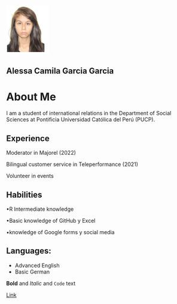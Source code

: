 ![This is an image](https://github.com/Alessth/alessagarciag.github.io/blob/gh-pages/foto.png)


## Alessa Camila Garcia Garcia

About Me
======

I am a student of international relations in the Department of Social Sciences at Pontificia Universidad Católica del Perú (PUCP).

## Experience
Moderator in Majorel (2022)

Bilingual customer service in Teleperformance (2021)

Volunteer in events

## Habilities

•R Intermediate knowledge

•Basic knowledge of GitHub y Excel

•knowledge of Google forms y social media

## Languages:

- Advanced English
- Basic German 

**Bold** and _Italic_ and `Code` text

[Link](url)
